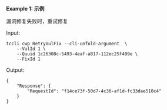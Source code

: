 **Example 1: 示例**

漏洞修复失败时，重试修复

Input: 

```
tccli cwp RetryVulFix --cli-unfold-argument  \
    --VulId 1 \
    --Quuid 1c26308c-5493-4eaf-a817-112ec25f499e \
    --FixId 1
```

Output: 
```
{
    "Response": {
        "RequestId": "f14ce73f-50d7-4c36-af1d-fc33dae510c4"
    }
}
```

